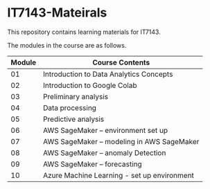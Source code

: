 # IT7143-Mateirals
This repository contains learning materials for IT7143.  
 
The modules in the course are as follows.

|Module | Course Contents |
|---|---|
|01 | Introduction to Data Analytics Concepts |
|02 | Introduction to Google Colab	|
|03 | Preliminary analysis |
|04 | Data processing	|
|05 | Predictive analysis	|
|06 | AWS SageMaker – environment set up|	
|07 | AWS SageMaker – modeling in AWS SageMaker	|
|08	| AWS SageMaker – anomaly Detection|	 	
|09	| AWS SageMaker – forecasting 	|
|10	| Azure Machine Learning - set up environment|

 
